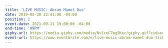 ```yaml
---
title: 'LIVE MUSIC: Abram Mamet Duo'
date: 2019-05-30 22:41:00 -04:00
position: 2
event-date: 2021-09-11 19:00:00 -04:00
end-time: '09PM'
giphy-url: https://media.giphy.com/media/Nv1roC7mg5Kec/giphy.gif?cid=ecf05e47k3qy29ujl2rp1s7yymkotrkxg5tbgt8ax8ehnwhk&rid=giphy.gif&ct=g
event-url: https://www.eventbrite.com/e/live-music-abram-mamet-duo-tickets-168133213969
---
```



